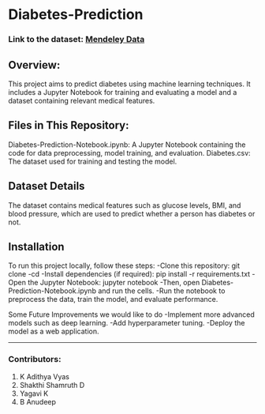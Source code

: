 # Diabetes-Prediction

### Link to the dataset: [Mendeley Data](https://data.mendeley.com/datasets/d5dtz46xcz/1)


## Overview:
This project aims to predict diabetes using machine learning techniques. It includes a Jupyter Notebook for training and evaluating a model and a dataset containing relevant medical features.

## Files in This Repository:
Diabetes-Prediction-Notebook.ipynb: A Jupyter Notebook containing the code for data preprocessing, model training, and evaluation.
Diabetes.csv: The dataset used for training and testing the model.

## Dataset Details
The dataset contains medical features such as glucose levels, BMI, and blood pressure, which are used to predict whether a person has diabetes or not.

## Installation
To run this project locally, follow these steps:
-Clone this repository: git clone <repository-url> -cd <repository-folder>
-Install dependencies (if required): pip install -r requirements.txt
-Open the Jupyter Notebook: jupyter notebook
-Then, open Diabetes-Prediction-Notebook.ipynb and run the cells.
-Run the notebook to preprocess the data, train the model, and evaluate performance.

Some Future Improvements we would like to do
-Implement more advanced models such as deep learning.
-Add hyperparameter tuning.
-Deploy the model as a web application.

---

### Contributors:

1. K Adithya Vyas
2. Shakthi Shamruth D
3. Yagavi K
4. B Anudeep
